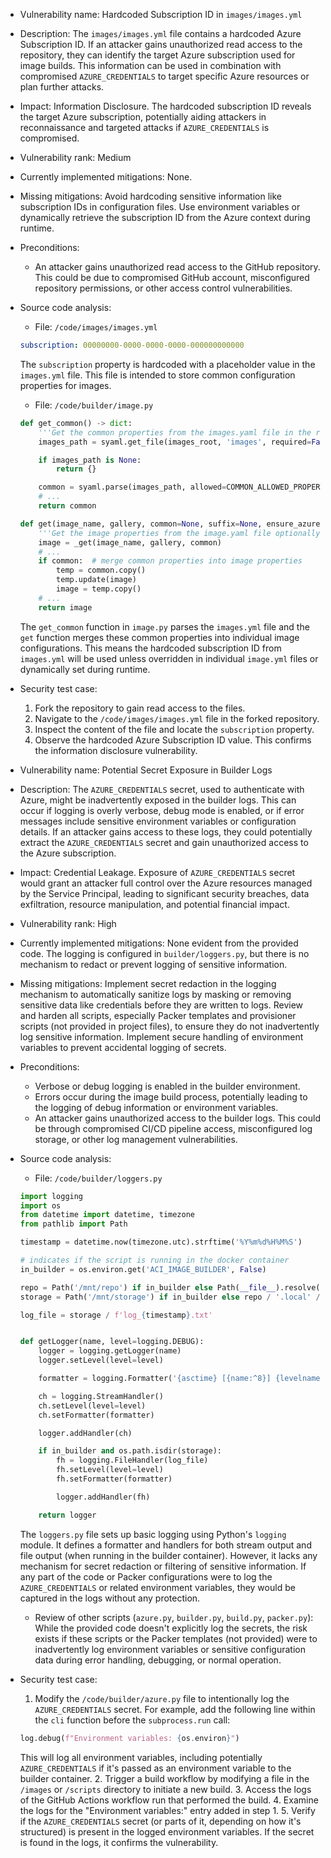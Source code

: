 - Vulnerability name: Hardcoded Subscription ID in `images/images.yml`
- Description: The `images/images.yml` file contains a hardcoded Azure Subscription ID. If an attacker gains unauthorized read access to the repository, they can identify the target Azure subscription used for image builds. This information can be used in combination with compromised `AZURE_CREDENTIALS` to target specific Azure resources or plan further attacks.
- Impact: Information Disclosure. The hardcoded subscription ID reveals the target Azure subscription, potentially aiding attackers in reconnaissance and targeted attacks if `AZURE_CREDENTIALS` is compromised.
- Vulnerability rank: Medium
- Currently implemented mitigations: None.
- Missing mitigations: Avoid hardcoding sensitive information like subscription IDs in configuration files. Use environment variables or dynamically retrieve the subscription ID from the Azure context during runtime.
- Preconditions:
    - An attacker gains unauthorized read access to the GitHub repository. This could be due to compromised GitHub account, misconfigured repository permissions, or other access control vulnerabilities.
- Source code analysis:
    - File: `/code/images/images.yml`
    ```yaml
    subscription: 00000000-0000-0000-0000-000000000000
    ```
    The `subscription` property is hardcoded with a placeholder value in the `images.yml` file. This file is intended to store common configuration properties for images.
    - File: `/code/builder/image.py`
    ```python
    def get_common() -> dict:
        '''Get the common properties from the images.yaml file in the root of the images directory'''
        images_path = syaml.get_file(images_root, 'images', required=False)

        if images_path is None:
            return {}

        common = syaml.parse(images_path, allowed=COMMON_ALLOWED_PROPERTIES)
        # ...
        return common

    def get(image_name, gallery, common=None, suffix=None, ensure_azure=False) -> dict:
        '''Get the image properties from the image.yaml file optionally supplementing with info from azure'''
        image = _get(image_name, gallery, common)
        # ...
        if common:  # merge common properties into image properties
            temp = common.copy()
            temp.update(image)
            image = temp.copy()
        # ...
        return image
    ```
    The `get_common` function in `image.py` parses the `images.yml` file and the `get` function merges these common properties into individual image configurations. This means the hardcoded subscription ID from `images.yml` will be used unless overridden in individual `image.yml` files or dynamically set during runtime.
- Security test case:
    1. Fork the repository to gain read access to the files.
    2. Navigate to the `/code/images/images.yml` file in the forked repository.
    3. Inspect the content of the file and locate the `subscription` property.
    4. Observe the hardcoded Azure Subscription ID value. This confirms the information disclosure vulnerability.

- Vulnerability name: Potential Secret Exposure in Builder Logs
- Description: The `AZURE_CREDENTIALS` secret, used to authenticate with Azure, might be inadvertently exposed in the builder logs. This can occur if logging is overly verbose, debug mode is enabled, or if error messages include sensitive environment variables or configuration details. If an attacker gains access to these logs, they could potentially extract the `AZURE_CREDENTIALS` secret and gain unauthorized access to the Azure subscription.
- Impact: Credential Leakage. Exposure of `AZURE_CREDENTIALS` secret would grant an attacker full control over the Azure resources managed by the Service Principal, leading to significant security breaches, data exfiltration, resource manipulation, and potential financial impact.
- Vulnerability rank: High
- Currently implemented mitigations: None evident from the provided code. The logging is configured in `builder/loggers.py`, but there is no mechanism to redact or prevent logging of sensitive information.
- Missing mitigations: Implement secret redaction in the logging mechanism to automatically sanitize logs by masking or removing sensitive data like credentials before they are written to logs.  Review and harden all scripts, especially Packer templates and provisioner scripts (not provided in project files), to ensure they do not inadvertently log sensitive information. Implement secure handling of environment variables to prevent accidental logging of secrets.
- Preconditions:
    - Verbose or debug logging is enabled in the builder environment.
    - Errors occur during the image build process, potentially leading to the logging of debug information or environment variables.
    - An attacker gains unauthorized access to the builder logs. This could be through compromised CI/CD pipeline access, misconfigured log storage, or other log management vulnerabilities.
- Source code analysis:
    - File: `/code/builder/loggers.py`
    ```python
    import logging
    import os
    from datetime import datetime, timezone
    from pathlib import Path

    timestamp = datetime.now(timezone.utc).strftime('%Y%m%d%H%M%S')

    # indicates if the script is running in the docker container
    in_builder = os.environ.get('ACI_IMAGE_BUILDER', False)

    repo = Path('/mnt/repo') if in_builder else Path(__file__).resolve().parent.parent
    storage = Path('/mnt/storage') if in_builder else repo / '.local' / 'storage'

    log_file = storage / f'log_{timestamp}.txt'


    def getLogger(name, level=logging.DEBUG):
        logger = logging.getLogger(name)
        logger.setLevel(level=level)

        formatter = logging.Formatter('{asctime} [{name:^8}] {levelname:<8}: {message}', datefmt='%m/%d/%Y %I:%M:%S %p', style='{',)

        ch = logging.StreamHandler()
        ch.setLevel(level=level)
        ch.setFormatter(formatter)

        logger.addHandler(ch)

        if in_builder and os.path.isdir(storage):
            fh = logging.FileHandler(log_file)
            fh.setLevel(level=level)
            fh.setFormatter(formatter)

            logger.addHandler(fh)

        return logger
    ```
    The `loggers.py` file sets up basic logging using Python's `logging` module. It defines a formatter and handlers for both stream output and file output (when running in the builder container). However, it lacks any mechanism for secret redaction or filtering of sensitive information. If any part of the code or Packer configurations were to log the `AZURE_CREDENTIALS` or related environment variables, they would be captured in the logs without any protection.
    - Review of other scripts (`azure.py`, `builder.py`, `build.py`, `packer.py`): While the provided code doesn't explicitly log the secrets, the risk exists if these scripts or the Packer templates (not provided) were to inadvertently log environment variables or sensitive configuration data during error handling, debugging, or normal operation.
- Security test case:
    1. Modify the `/code/builder/azure.py` file to intentionally log the `AZURE_CREDENTIALS` secret. For example, add the following line within the `cli` function before the `subprocess.run` call:
    ```python
    log.debug(f"Environment variables: {os.environ}")
    ```
    This will log all environment variables, including potentially `AZURE_CREDENTIALS` if it's passed as an environment variable to the builder container.
    2. Trigger a build workflow by modifying a file in the `/images` or `/scripts` directory to initiate a new build.
    3. Access the logs of the GitHub Actions workflow run that performed the build.
    4. Examine the logs for the "Environment variables:" entry added in step 1.
    5. Verify if the `AZURE_CREDENTIALS` secret (or parts of it, depending on how it's structured) is present in the logged environment variables. If the secret is found in the logs, it confirms the vulnerability.